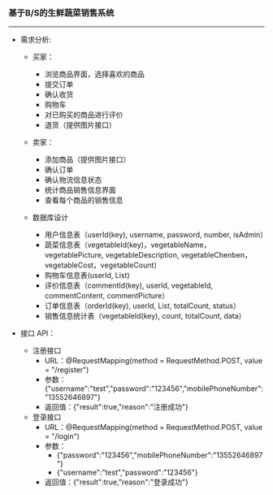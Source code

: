 ### 基于B/S的生鲜蔬菜销售系统
---

* 需求分析:
	* 买家：
		* 浏览商品界面，选择喜欢的商品
		* 提交订单
		* 确认收货
		* 购物车
		* 对已购买的商品进行评价
		* 退货（提供图片接口）
	* 卖家：
		* 添加商品（提供图片接口）
		* 确认订单
		* 确认物流信息状态
		* 统计商品销售信息界面
		* 查看每个商品的销售信息

	* 数据库设计
		* 用户信息表（userId(key), username, password, number, isAdmin）
		* 蔬菜信息表（vegetableId(key)，vegetableName，vegetablePicture, vegetableDescription, vegetableChenben，vegetableCost，vegetableCount）
		* 购物车信息表(userId, List<Vegetables>)
		* 评价信息表（commentId(key), userId, vegetableId, commentContent, commentPicture）
		* 订单信息表（orderId(key), userId, List<Vegetables>, totalCount, status）
		* 销售信息统计表（vegetableId(key), count, totalCount, data）

* 接口 API：
	* 注册接口
		* URL：@RequestMapping(method = RequestMethod.POST, value = "/register")
		* 参数：{"username":"test","password":"123456","mobilePhoneNumber":"13552646897"}
		* 返回值：{"result":true,"reason":"注册成功"}
	* 登录接口
		* URL：@RequestMapping(method = RequestMethod.POST, value = "/login")
		* 参数：
			* {"password":"123456","mobilePhoneNumber":"13552646897"}
			* {"username":"test","password":"123456"}
		* 返回值：{"result":true,"reason":"登录成功"}

		